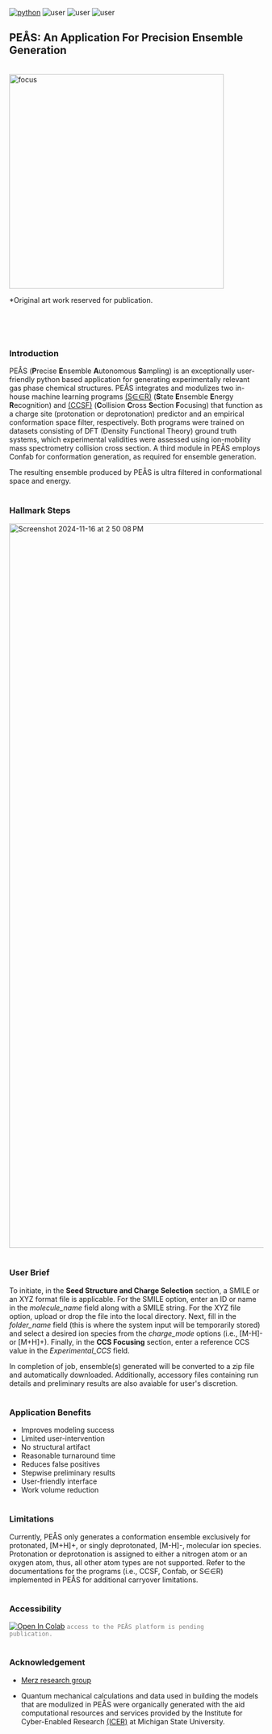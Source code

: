 
[![python](https://img.shields.io/badge/Python-3.9-3776AB.svg?style=flat&logo=python&logoColor=white)](https://www.python.org) ![user](https://img.shields.io/badge/GoogleColab-grey?style=flat&logo=googlecolab) ![user](https://img.shields.io/badge/Chemodeling-App-yellow?) ![user](https://img.shields.io/badge/Userfriend-1.0-sgreen?) 



## PEÅS: An Application For Precision Ensemble Generation
<br /><img align = "center" width="425" alt="focus" src="https://github.com/user-attachments/assets/58f358a2-8aa9-4152-a288-50c60c28d0cd">

*Original art work reserved for publication.

<br />
<br />

#
### **Introduction**
PEÅS (**P**recise **E**nsemble **A**utonomous **S**ampling) is an exceptionally user-friendly python based application for generating experimentally relevant gas phase chemical structures. PEÅS integrates and modulizes two in-house machine learning programs [(S∈∈R)](https://github.com/mitkeng/SEER) (**S**tate **E**nsemble **E**nergy **R**ecognition) and [(CCSF)](https://github.com/mitkeng/CCS_Focusing) (**C**ollision **C**ross **S**ection **F**ocusing) that function as a charge site (protonation or deprotonation) predictor and an empirical conformation space filter, respectively. Both programs were trained on datasets consisting of DFT (Density Functional Theory) ground truth systems, which experimental validities were assessed using ion-mobility mass spectrometry collision cross section. A third module in PEÅS employs Confab for conformation generation, as required for ensemble generation.

The resulting ensemble produced by PEÅS is ultra filtered in conformational space and energy.

#
### **Hallmark Steps**
<img align = "center" width="1435" alt="Screenshot 2024-11-16 at 2 50 08 PM" src="https://github.com/user-attachments/assets/bc6da1d6-94c9-47ec-b346-1ebd3732c9f5">

#
### **User Brief**

To initiate, in the **Seed Structure and Charge Selection** section, a SMILE or an XYZ format file is applicable. For the SMILE option, enter an ID or name in the _molecule_name_ field along with a SMILE string. For the XYZ file option, upload or drop the file into the local directory. Next, fill in the _folder_name_ field (this is where the system input will be temporarily stored) and select a desired ion species from the _charge_mode_ options (i.e., [M-H]- or [M+H]+). Finally, in the **CCS Focusing** section, enter a reference CCS value in the _Experimental_CCS_ field. 

In completion of job, ensemble(s) generated will be converted to a zip file and automatically downloaded. Additionally, accessory files containing run details and preliminary results are also avaiable for user's discretion.

#
### **Application Benefits**
- Improves modeling success
- Limited user-intervention
- No structural artifact
- Reasonable turnaround time
- Reduces false positives
- Stepwise preliminary results
- User-friendly interface
- Work volume reduction

#
### **Limitations**
Currently, PEÅS only generates a conformation ensemble exclusively for protonated, [M+H]+, or singly deprotonated, [M-H]-, molecular ion species. Protonation or deprotonation is assigned to either a nitrogen atom or an oxygen atom, thus, all other atom types are not supported. Refer to the documentations for the programs (i.e., CCSF, Confab, or S∈∈R) implemented in PEÅS for additional carryover limitations. 

#
### Accessibility
 [<img src="https://colab.research.google.com/assets/colab-badge.svg" alt="Open In Colab">]() <code style="color : grey">access to the PEÅS platform is pending publication.</code>
<br />

#
### Acknowledgement 
-   [Merz research group](https://github.com/merzlab) 

-   Quantum mechanical calculations and data used in building the models that are modulized in PEÅS were organically generated with the aid computational resources and services provided by the Institute for Cyber-Enabled Research [(ICER)](https://github.com/MSU-iCER) at Michigan State University.

<br/>
